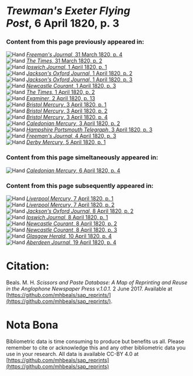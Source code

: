 # *Trewman's Exeter Flying Post*, 6 April 1820, p. 3  
  
### Content from this page previously appeared in:  
![Hand](http://scissorsandpaste.net/wp-content/uploads/2017/06/smallhandpointer.png) [*Freeman's Journal*, 31 March 1820, p. 4](https://mhbeals.github.io/sap_html/Freeman's-Journal/Freeman's-Journal-31-March-1820-p-4)  
![Hand](http://scissorsandpaste.net/wp-content/uploads/2017/06/smallhandpointer.png) [*The Times*, 31 March 1820, p. 2](https://mhbeals.github.io/sap_html/The-Times/The-Times-31-March-1820-p-2)  
![Hand](http://scissorsandpaste.net/wp-content/uploads/2017/06/smallhandpointer.png) [*Ipswich Journal*, 1 April 1820, p. 1](https://mhbeals.github.io/sap_html/Ipswich-Journal/Ipswich-Journal-1-April-1820-p-1)  
![Hand](http://scissorsandpaste.net/wp-content/uploads/2017/06/smallhandpointer.png) [*Jackson's Oxford Journal*, 1 April 1820, p. 2](https://mhbeals.github.io/sap_html/Jackson's-Oxford-Journal/Jackson's-Oxford-Journal-1-April-1820-p-2)  
![Hand](http://scissorsandpaste.net/wp-content/uploads/2017/06/smallhandpointer.png) [*Jackson's Oxford Journal*, 1 April 1820, p. 3](https://mhbeals.github.io/sap_html/Jackson's-Oxford-Journal/Jackson's-Oxford-Journal-1-April-1820-p-3)  
![Hand](http://scissorsandpaste.net/wp-content/uploads/2017/06/smallhandpointer.png) [*Newcastle Courant*, 1 April 1820, p. 3](https://mhbeals.github.io/sap_html/Newcastle-Courant/Newcastle-Courant-1-April-1820-p-3)  
![Hand](http://scissorsandpaste.net/wp-content/uploads/2017/06/smallhandpointer.png) [*The Times*, 1 April 1820, p. 2](https://mhbeals.github.io/sap_html/The-Times/The-Times-1-April-1820-p-2)  
![Hand](http://scissorsandpaste.net/wp-content/uploads/2017/06/smallhandpointer.png) [*Examiner*, 2 April 1820, p. 13](https://mhbeals.github.io/sap_html/Examiner/Examiner-2-April-1820-p-13)  
![Hand](http://scissorsandpaste.net/wp-content/uploads/2017/06/smallhandpointer.png) [*Bristol Mercury*, 3 April 1820, p. 1](https://mhbeals.github.io/sap_html/Bristol-Mercury/Bristol-Mercury-3-April-1820-p-1)  
![Hand](http://scissorsandpaste.net/wp-content/uploads/2017/06/smallhandpointer.png) [*Bristol Mercury*, 3 April 1820, p. 2](https://mhbeals.github.io/sap_html/Bristol-Mercury/Bristol-Mercury-3-April-1820-p-2)  
![Hand](http://scissorsandpaste.net/wp-content/uploads/2017/06/smallhandpointer.png) [*Bristol Mercury*, 3 April 1820, p. 4](https://mhbeals.github.io/sap_html/Bristol-Mercury/Bristol-Mercury-3-April-1820-p-4)  
![Hand](http://scissorsandpaste.net/wp-content/uploads/2017/06/smallhandpointer.png) [*Caledonian Mercury*, 3 April 1820, p. 2](https://mhbeals.github.io/sap_html/Caledonian-Mercury/Caledonian-Mercury-3-April-1820-p-2)  
![Hand](http://scissorsandpaste.net/wp-content/uploads/2017/06/smallhandpointer.png) [*Hampshire Portsmouth Telegraph*, 3 April 1820, p. 3](https://mhbeals.github.io/sap_html/Hampshire-Portsmouth-Telegraph/Hampshire-Portsmouth-Telegraph-3-April-1820-p-3)  
![Hand](http://scissorsandpaste.net/wp-content/uploads/2017/06/smallhandpointer.png) [*Freeman's Journal*, 4 April 1820, p. 3](https://mhbeals.github.io/sap_html/Freeman's-Journal/Freeman's-Journal-4-April-1820-p-3)  
![Hand](http://scissorsandpaste.net/wp-content/uploads/2017/06/smallhandpointer.png) [*Derby Mercury*, 5 April 1820, p. 1](https://mhbeals.github.io/sap_html/Derby-Mercury/Derby-Mercury-5-April-1820-p-1)  
  
### Content from this page simeltaneously appeared in:  
![Hand](http://scissorsandpaste.net/wp-content/uploads/2017/06/smallhandpointer.png) [*Caledonian Mercury*, 6 April 1820, p. 4](https://mhbeals.github.io/sap_html/Caledonian-Mercury/Caledonian-Mercury-6-April-1820-p-4)  
  
### Content from this page subsequently appeared in:  
![Hand](http://scissorsandpaste.net/wp-content/uploads/2017/06/smallhandpointer.png) [*Liverpool Mercury*, 7 April 1820, p. 1](https://mhbeals.github.io/sap_html/Liverpool-Mercury/Liverpool-Mercury-7-April-1820-p-1)  
![Hand](http://scissorsandpaste.net/wp-content/uploads/2017/06/smallhandpointer.png) [*Liverpool Mercury*, 7 April 1820, p. 2](https://mhbeals.github.io/sap_html/Liverpool-Mercury/Liverpool-Mercury-7-April-1820-p-2)  
![Hand](http://scissorsandpaste.net/wp-content/uploads/2017/06/smallhandpointer.png) [*Jackson's Oxford Journal*, 8 April 1820, p. 2](https://mhbeals.github.io/sap_html/Jackson's-Oxford-Journal/Jackson's-Oxford-Journal-8-April-1820-p-2)  
![Hand](http://scissorsandpaste.net/wp-content/uploads/2017/06/smallhandpointer.png) [*Ipswich Journal*, 8 April 1820, p. 1](https://mhbeals.github.io/sap_html/Ipswich-Journal/Ipswich-Journal-8-April-1820-p-1)  
![Hand](http://scissorsandpaste.net/wp-content/uploads/2017/06/smallhandpointer.png) [*Newcastle Courant*, 8 April 1820, p. 2](https://mhbeals.github.io/sap_html/Newcastle-Courant/Newcastle-Courant-8-April-1820-p-2)  
![Hand](http://scissorsandpaste.net/wp-content/uploads/2017/06/smallhandpointer.png) [*Newcastle Courant*, 8 April 1820, p. 3](https://mhbeals.github.io/sap_html/Newcastle-Courant/Newcastle-Courant-8-April-1820-p-3)  
![Hand](http://scissorsandpaste.net/wp-content/uploads/2017/06/smallhandpointer.png) [*Glasgow Herald*, 10 April 1820, p. 4](https://mhbeals.github.io/sap_html/Glasgow-Herald/Glasgow-Herald-10-April-1820-p-4)  
![Hand](http://scissorsandpaste.net/wp-content/uploads/2017/06/smallhandpointer.png) [*Aberdeen Journal*, 19 April 1820, p. 4](https://mhbeals.github.io/sap_html/Aberdeen-Journal/Aberdeen-Journal-19-April-1820-p-4)  


# Citation: 

Beals. M. H. *Scissors and Paste Database: A Map of Reprinting and Reuse in the Anglophone Newspaper Press v.1.0.1.* 2 June 2017. Available at [https://github.com/mhbeals/sap_reprints/](https://github.com/mhbeals/sap_reprints/). 

# Nota Bona

Bibliometric data is time consuming to produce but benefits us all. Please remember to cite or acknowledge this and any other bibliometric data you use in your research. All data is available CC-BY 4.0 at [https://github.com/mhbeals/sap_reprints](https://github.com/mhbeals/sap_reprints)